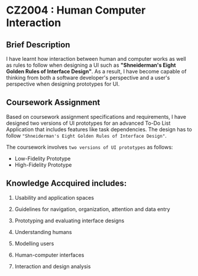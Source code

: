# CZ2004 : Human Computer Interaction

## Brief Description
I have learnt how interaction between human and computer works as well as rules to follow when designing a UI such as **"Shneiderman's Eight Golden Rules of Interface Design"**. As a result, I have become capable of thinking from both a software developer's perspective and a user's perspective when designing prototypes for UI. 

## Coursework Assignment

Based on coursework assignment specifications and requirements, I have designed two versions of UI prototypes for an advanced To-Do List Application that includes features like task dependencies. The design has to follow ``"Shneiderman's Eight Golden Rules of Interface Design"``. 

The coursework involves ``two versions of UI prototypes`` as follows: 
- Low-Fidelity Prototype
- High-Fidelity Prototype


## Knowledge Accquired includes: 

1.	Usability and application spaces

2.	Guidelines for navigation, organization, attention and data entry

3.	Prototyping and evaluating interface designs

4.	Understanding humans

5.	Modelling users

6.	Human-computer interfaces

7.	Interaction and design analysis




